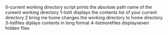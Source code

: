 0-current working directory script prints the absolute path name of the cureent working directory
1-listit displays the contents list of your current directory
2 bring me home changes the working directory to home directory
3-listfiles diplays contents in long format
4-listmorefiles displayseven hidden files
